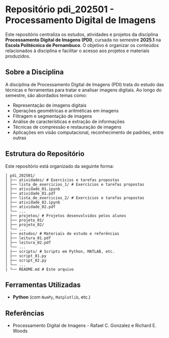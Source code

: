 # Repositório pdi_202501 - Processamento Digital de Imagens

Este repositório centraliza os estudos, atividades e projetos da disciplina **Processamento Digital de Imagens (PDI)**, cursada no semestre **2025.1** na **Escola Politécnica de Pernambuco**. O objetivo é organizar os conteúdos relacionados à disciplina e facilitar o acesso aos projetos e materiais produzidos.

## Sobre a Disciplina

A disciplina de Processamento Digital de Imagens (PDI) trata do estudo das técnicas e ferramentas para tratar e analisar imagens digitais. Ao longo do semestre, são abordados temas como:

- Representação de imagens digitais
- Operações geométricas e aritméticas em imagens
- Filtragem e segmentação de imagens
- Análise de características e extração de informações
- Técnicas de compressão e restauração de imagens
- Aplicações em visão computacional, reconhecimento de padrões, entre outras

## Estrutura do Repositório

Este repositório está organizado da seguinte forma:
```text
│ pdi_202501/
│ ├── atividades/ # Exercícios e tarefas propostas
│ ├── lista_de_exercicios_1/ # Exercícios e tarefas propostas
│ ├── atividade_01.ipynb
│ ├── atividade_01.pdf
│ ├── lista_de_exercicios_2/ # Exercícios e tarefas propostas
│ ├── atividade_02.ipynb
│ ├── atividade_02.pdf
│ └── ...
│ ├── projetos/ # Projetos desenvolvidos pelos alunos
│ ├── projeto_01/
│ ├── projeto_02/
│ └── ...
│ ├── estudos/ # Materiais de estudo e referências
│ ├── leitura_01.pdf
│ ├── leitura_02.pdf
│ └── ...
│ ├── scripts/ # Scripts em Python, MATLAB, etc.
│ ├── script_01.py
│ ├── script_02.py
│ └── ...
| └── README.md # Este arquivo
```

## Ferramentas Utilizadas

- **Python** (com `NumPy`, `Matplotlib`, etc.)

## Referências

- Processamento Digital de Imagens - Rafael C. Gonzalez e Richard E. Woods
